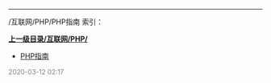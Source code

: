 
----

/互联网/PHP/PHP指南 索引：


**[上一级目录/互联网/PHP/](/互联网/PHP/)**

- [PHP指南](/互联网/PHP/PHP指南/PHP指南)


<font size=2 color='grey'> 2020-03-12 02:17 </font>